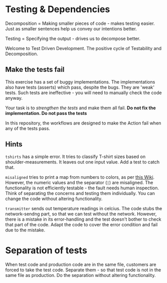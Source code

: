 # Testing & Dependencies

Decomposition = Making smaller pieces of code - makes testing easier. Just as smaller sentences help us convey our intentions better.

Testing = Specifying the output - drives us to decompose better.

Welcome to Test Driven Development. The positive cycle of Testability and Decomposition.

## Make the tests fail

This exercise has a set of buggy implementations. The implementations also have tests (asserts) which pass, despite the bugs. They are 'weak' tests. Such tests are ineffective - you will need to manually check the code anyway.

Your task is to _strengthen the tests_ and make them all fail. **Do not fix the implementation. Do not pass the tests**

In this repository, the workflows are designed to make the Action fail when any of the tests pass.

## Hints

`tshirts` has a simple error. It tries to classify T-shirt sizes based on shoulder-measurements. It leaves out one input value. Add a test to catch that.

`misaligned` tries to print a map from numbers to colors, as per [this Wiki](https://en.wikipedia.org/wiki/25-pair_color_code). However, the numeric values and the separator (`|`) are misaligned. The functionality is not efficiently testable - the fault needs human inspection. Think of separating the concerns and testing them individually. You can change the code without altering functionality.

`transmitter` sends out temperature readings in celcius. The code stubs the network-sendng part, so that we can test without the network. However, there is a mistake in its error-handling and the test doesn't bother to check that part of the code. Adapt the code to cover the error condition and fail due to the mistake.

# Separation of tests

When test code and production code are in the same file, customers are forced to take the test code. Separate them - so that test code is not in the same file as production. Do the separation without altering functionality.
